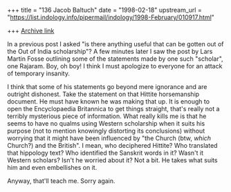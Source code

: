 +++
title = "136 Jacob Baltuch"
date = "1998-02-18"
upstream_url = "https://list.indology.info/pipermail/indology/1998-February/010917.html"

+++
[Archive link](https://list.indology.info/pipermail/indology/1998-February/010917.html)

In a previous post I asked "is there anything useful that can
be gotten out of the Out of India scholarship"? A few minutes
later I saw the post by Lars Martin Fosse outlining some of
the statements made by one such "scholar", one Rajaram. Boy,
oh boy! I think I must apologize to everyone for an attack of
temporary insanity.

I think that some of his statements go beyond mere ignorance
and are outright dishonest. Take the statement on that Hittite
horsemanship document. He must have known he was making that
up. It is enough to open the Encyclopaedia Britannica to get
things straight, that's really not a terribly mysterious piece
of information. What really kills me is that he seems to
have no qualms using Western scholarship when it suits his
purpose (not to mention knowingly distorting its conclusions)
without worrying that it might have been influenced by "the Church
(btw, *which* Church?) and the British". I mean, who deciphered
Hittite? Who translated that hippology text? Who identified the
Sanskrit words in it? Wasn't it Western scholars? Isn't he
worried about it? Not a bit. He takes what suits him and even
embellishes on it.

Anyway, that'll teach me. Sorry again.



